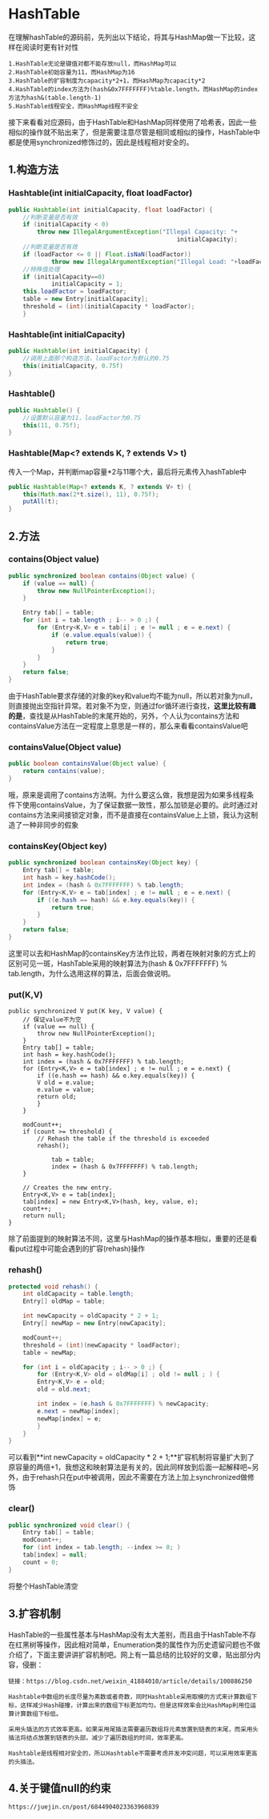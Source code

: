 # HashTable

在理解hashTable的源码前，先列出以下结论，将其与HashMap做一下比较，这样在阅读时更有针对性

```
1.HashTable无论是键值对都不能存放null，而HashMap可以
2.HashTable初始容量为11，而HashMap为16
3.HashTable的扩容制度为capacity*2+1，而HashMap为capacity*2
4.HashTable的index方法为(hash&0x7FFFFFFF)%table.length，而HashMap的index方法为hash&(table.length-1)
5.HashTable线程安全，而HashMap线程不安全
```

接下来看看对应源码，由于HashTable和HashMap同样使用了哈希表，因此一些相似的操作就不贴出来了，但是需要注意尽管是相同或相似的操作，HashTable中都是使用synchronized修饰过的，因此是线程相对安全的。



## 1.构造方法

### Hashtable(int initialCapacity, float loadFactor)

````java
public Hashtable(int initialCapacity, float loadFactor) {
    //判断变量是否有效
	if (initialCapacity < 0)
	    throw new IllegalArgumentException("Illegal Capacity: "+
                                               initialCapacity);
    //判断变量是否有效
    if (loadFactor <= 0 || Float.isNaN(loadFactor))
            throw new IllegalArgumentException("Illegal Load: "+loadFactor);
	//特殊值处理
    if (initialCapacity==0)
            initialCapacity = 1;
	this.loadFactor = loadFactor;
	table = new Entry[initialCapacity];
	threshold = (int)(initialCapacity * loadFactor);
    }
````



### Hashtable(int initialCapacity)

```java
public Hashtable(int initialCapacity) {
    //调用上面那个构造方法，loadFactor为默认的0.75
	this(initialCapacity, 0.75f)
}
```



### Hashtable()

```java
public Hashtable() {
    //设置默认容量为11，loadFactor为0.75
	this(11, 0.75f);
}
```



### Hashtable(Map<? extends K, ? extends V> t)

传入一个Map，并判断map容量*2与11哪个大，最后将元素传入hashTable中

```java
public Hashtable(Map<? extends K, ? extends V> t) {
	this(Math.max(2*t.size(), 11), 0.75f);
	putAll(t);
}
```



## 2.方法

### contains(Object value)

```java
public synchronized boolean contains(Object value) {
	if (value == null) {
	    throw new NullPointerException();
	}

	Entry tab[] = table;
	for (int i = tab.length ; i-- > 0 ;) {
	    for (Entry<K,V> e = tab[i] ; e != null ; e = e.next) {
			if (e.value.equals(value)) {
		    	return true;
			}
	    }
	}
	return false;
}
```

由于HashTable要求存储的对象的key和value均不能为null，所以若对象为null，则直接抛出空指针异常。若对象不为空，则通过for循环进行查找，**这里比较有趣的是**，查找是从HashTable的末尾开始的，另外，个人认为contains方法和containsValue方法在一定程度上意思是一样的，那么来看看containsValue吧



### containsValue(Object value)

```java
public boolean containsValue(Object value) {
	return contains(value);
}
```

哦，原来是调用了contains方法啊。为什么要这么做，我想是因为如果多线程条件下使用containsValue，为了保证数据一致性，那么加锁是必要的。此时通过对contains方法来间接锁定对象，而不是直接在containsValue上上锁，我认为这制造了一种非同步的假象



### containsKey(Object key)

```java
public synchronized boolean containsKey(Object key) {
	Entry tab[] = table;
	int hash = key.hashCode();
	int index = (hash & 0x7FFFFFFF) % tab.length;
	for (Entry<K,V> e = tab[index] ; e != null ; e = e.next) {
	    if ((e.hash == hash) && e.key.equals(key)) {
			return true;
	    }
	}
	return false;
}
```

这里可以去和HashMap的containsKey方法作比较，两者在映射对象的方式上的区别可见一斑，HashTable采用的映射算法为(hash & 0x7FFFFFFF) % tab.length，为什么选用这样的算法，后面会做说明。



### put(K,V)

```
public synchronized V put(K key, V value) {
	// 保证value不为空
	if (value == null) {
	    throw new NullPointerException();
	}
	Entry tab[] = table;
	int hash = key.hashCode();
	int index = (hash & 0x7FFFFFFF) % tab.length;
	for (Entry<K,V> e = tab[index] ; e != null ; e = e.next) {
	    if ((e.hash == hash) && e.key.equals(key)) {
		V old = e.value;
		e.value = value;
		return old;
	    }
	}

	modCount++;
	if (count >= threshold) {
	    // Rehash the table if the threshold is exceeded
	    rehash();

            tab = table;
            index = (hash & 0x7FFFFFFF) % tab.length;
	}

	// Creates the new entry.
	Entry<K,V> e = tab[index];
	tab[index] = new Entry<K,V>(hash, key, value, e);
	count++;
	return null;
}
```

除了前面提到的映射算法不同，这里与HashMap的操作基本相似，重要的还是看看put过程中可能会遇到的扩容(rehash)操作



### rehash()

```java
protected void rehash() {
	int oldCapacity = table.length;
	Entry[] oldMap = table;

	int newCapacity = oldCapacity * 2 + 1;
	Entry[] newMap = new Entry[newCapacity];

	modCount++;
	threshold = (int)(newCapacity * loadFactor);
	table = newMap;

	for (int i = oldCapacity ; i-- > 0 ;) {
	    for (Entry<K,V> old = oldMap[i] ; old != null ; ) {
		Entry<K,V> e = old;
		old = old.next;

		int index = (e.hash & 0x7FFFFFFF) % newCapacity;
		e.next = newMap[index];
		newMap[index] = e;
	    }
	}
}
```

可以看到**int newCapacity = oldCapacity * 2 + 1;**扩容机制将容量扩大到了原容量的两倍+1，我想这和映射算法是有关的，因此同样放到后面一起解释吧~另外，由于rehash只在put中被调用，因此不需要在方法上加上synchronized做修饰



### clear()

```java
public synchronized void clear() {
	Entry tab[] = table;
	modCount++;
	for (int index = tab.length; --index >= 0; )
    tab[index] = null;
	count = 0;
}
```

将整个HashTable清空



## 3.扩容机制

HashTable的一些属性基本与HashMap没有太大差别，而且由于HashTable不存在红黑树等操作，因此相对简单，Enumeration类的属性作为历史遗留问题也不做介绍了，下面主要讲讲扩容机制吧。网上有一篇总结的比较好的文章，贴出部分内容，侵删：

```
链接：https://blog.csdn.net/weixin_41884010/article/details/100886250

Hashtable中数组的长度尽量为素数或者奇数，同时Hashtable采用取模的方式来计算数组下标，这样减少Hash碰撞，计算出来的数组下标更加均匀。但是这样效率会比HashMap利用位运算计算数组下标低。

采用头插法的方式效率更高。如果采用尾插法需要遍历数组将元素放置到链表的末尾，而采用头插法将结点放置到链表的头部，减少了遍历数组的时间，效率更高。

Hashtable是线程相对安全的，所以Hashtable不需要考虑并发冲突问题，可以采用效率更高的头插法。
```



## 4.关于键值null的约束

```
https://juejin.cn/post/6844904023363960839
```





